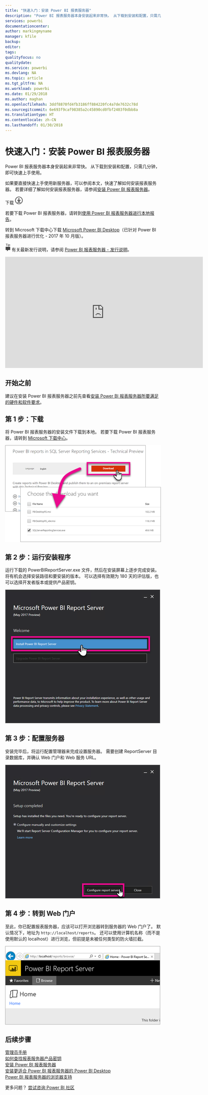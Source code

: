 ```yaml
---
title: "快速入门：安装 Power BI 报表服务器"
description: "Power BI 报表服务器本身安装起来非常快。 从下载到安装和配置，只需几分钟，即可快速上手使用。"
services: powerbi
documentationcenter: 
author: markingmyname
manager: kfile
backup: 
editor: 
tags: 
qualityfocus: no
qualitydate: 
ms.service: powerbi
ms.devlang: NA
ms.topic: article
ms.tgt_pltfrm: NA
ms.workload: powerbi
ms.date: 01/29/2018
ms.author: maghan
ms.openlocfilehash: 3ddf8870fd4fb3186ff884220fc4a7de7632c78d
ms.sourcegitcommit: 6e693f9caf98385a2c45890cd0fbf2403f0dbb8a
ms.translationtype: HT
ms.contentlocale: zh-CN
ms.lasthandoff: 01/30/2018
---
```

# <a name="quickstart-install-power-bi-report-server"></a>快速入门：安装 Power BI 报表服务器
Power BI 报表服务器本身安装起来非常快。 从下载到安装和配置，只需几分钟，即可快速上手使用。

如果要直接快速上手使用新服务器，可以参阅本文，快速了解如何安装报表服务器。 若要详细了解如何安装报表服务器，请参阅[安装 Power BI 报表服务器](install-report-server.md)。

 下载 ![下载](media/quickstart-install-report-server/download.png "下载")

若要下载 Power BI 报表服务器，请转到[使用 Power BI 报表服务器进行本地报告](https://powerbi.microsoft.com/report-server/)。 

转到 Microsoft 下载中心下载 [Microsoft Power BI Desktop](https://go.microsoft.com/fwlink/?linkid=861076)（已针对 Power BI 报表服务器进行优化 - 2017 年 10 月版）。

![提示](media/quickstart-install-report-server/fyi-tip.png "提示") 有关最新发行说明，请参阅 [Power BI 报表服务器 - 发行说明](release-notes.md)。

<iframe width="640" height="360" src="https://www.youtube.com/embed/zacaEb9A4F0?showinfo=0" frameborder="0" allowfullscreen></iframe>

## <a name="before-you-begin"></a>开始之前
建议在安装 Power BI 报表服务器之前先查看[安装 Power BI 报表服务器所要满足的硬件和软件要求](system-requirements.md)。

## <a name="step-1-download"></a>第 1 步：下载
将 Power BI 报表服务器的安装文件下载到本地。 若要下载 Power BI 报表服务器，请转到 [Microsoft 下载中心](https://go.microsoft.com/fwlink/?linkid=839351)。

![下载 Power BI 报表服务器](media/quickstart-install-report-server/download-pbireportserver.png)

## <a name="step-2-run-installer"></a>第 2 步：运行安装程序
运行下载的 PowerBIReportServer.exe 文件，然后在安装屏幕上逐步完成安装。 将有机会选择安装路径和要安装的版本。 可以选择有效期为 180 天的评估版，也可以选择开发者版本或提供产品密钥。

![安装 Power BI 报表服务器](media/quickstart-install-report-server/pbireportserver-install.png)

## <a name="step-3-configure-the-server"></a>第 3 步：配置服务器
安装完毕后，将运行配置管理器来完成设置服务器。 需要创建 ReportServer 目录数据库，并确认 Web 门户和 Web 服务 URL。

![配置 Power BI 报表服务器](media/quickstart-install-report-server/pbireportserver-configure.png)

## <a name="step-4-browse-to-web-portal"></a>第 4 步：转到 Web 门户
至此，你已配置报表服务器，应该可以打开浏览器转到服务器的 Web 门户了。 默认情况下，地址为 `http://localhost/reports`。 还可以使用计算机名称（而不是使用默认的 localhost）进行浏览，但前提是未被任何类型的防火墙拦截。

![Power BI 报表服务器 Web 门户](media/quickstart-install-report-server/web-portal.png)

## <a name="next-steps"></a>后续步骤
[管理员手册](admin-handbook-overview.md)  
[如何查找报表服务器产品密钥](find-product-key.md)  
[安装 Power BI 报表服务器](install-report-server.md)  
[安装更适合 Power BI 报表服务器的 Power BI Desktop](install-powerbi-desktop.md)  
[Power BI 报表服务器的浏览器支持](browser-support.md)

更多问题？ [尝试咨询 Power BI 社区](https://community.powerbi.com/)


